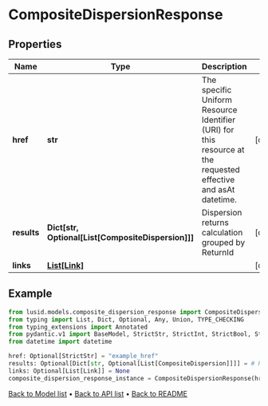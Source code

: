 # CompositeDispersionResponse

## Properties
Name | Type | Description | Notes
------------ | ------------- | ------------- | -------------
**href** | **str** | The specific Uniform Resource Identifier (URI) for this resource at the requested effective and asAt datetime. | [optional] 
**results** | **Dict[str, Optional[List[CompositeDispersion]]]** | Dispersion returns calculation grouped by ReturnId | [optional] 
**links** | [**List[Link]**](Link.md) |  | [optional] 
## Example

```python
from lusid.models.composite_dispersion_response import CompositeDispersionResponse
from typing import List, Dict, Optional, Any, Union, TYPE_CHECKING
from typing_extensions import Annotated
from pydantic.v1 import BaseModel, StrictStr, StrictInt, StrictBool, StrictFloat, StrictBytes, Field, validator, ValidationError, conlist, constr
from datetime import datetime

href: Optional[StrictStr] = "example_href"
results: Optional[Dict[str, Optional[List[CompositeDispersion]]]] = # Replace with your value
links: Optional[List[Link]] = None
composite_dispersion_response_instance = CompositeDispersionResponse(href=href, results=results, links=links)

```

[Back to Model list](../README.md#documentation-for-models) &#8226; [Back to API list](../README.md#documentation-for-api-endpoints) &#8226; [Back to README](../README.md)

